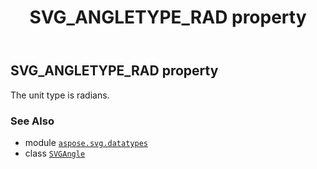 ﻿---
title: SVG_ANGLETYPE_RAD property
second_title: Aspose.SVG for Python via .NET API References
description: 
type: docs
weight: 80
url: /python-net/aspose.svg.datatypes/svgangle/svg_angletype_rad/
is_root: false
---

## SVG_ANGLETYPE_RAD property


The unit type is radians.

### See Also
* module [`aspose.svg.datatypes`](../../)
* class [`SVGAngle`](/svg/python-net/aspose.svg.datatypes/svgangle)
